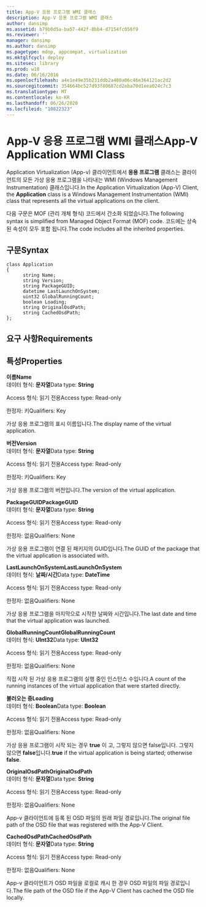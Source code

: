 ```yaml
---
title: App-V 응용 프로그램 WMI 클래스
description: App-V 응용 프로그램 WMI 클래스
author: dansimp
ms.assetid: b79b0d5a-ba57-442f-8bb4-d7154fc056f9
ms.reviewer: ''
manager: dansimp
ms.author: dansimp
ms.pagetype: mdop, appcompat, virtualization
ms.mktglfcycl: deploy
ms.sitesec: library
ms.prod: w10
ms.date: 06/16/2016
ms.openlocfilehash: a4e1e49e35b231ddb2a480a06c46e364121ac2d2
ms.sourcegitcommit: 354664bc527d93f80687cd2eba70d1eea024c7c3
ms.translationtype: MT
ms.contentlocale: ko-KR
ms.lasthandoff: 06/26/2020
ms.locfileid: "10822323"
---
```

# <span data-ttu-id="d40c8-103">App-V 응용 프로그램 WMI 클래스</span><span class="sxs-lookup"><span data-stu-id="d40c8-103">App-V Application WMI Class</span></span>


<span data-ttu-id="d40c8-104">Application Virtualization (App-v) 클라이언트에서 **응용 프로그램** 클래스는 클라이언트의 모든 가상 응용 프로그램을 나타내는 WMI (Windows Management Instrumentation) 클래스입니다.</span><span class="sxs-lookup"><span data-stu-id="d40c8-104">In the Application Virtualization (App-V) Client, the **Application** class is a Windows Management Instrumentation (WMI) class that represents all the virtual applications on the client.</span></span>

<span data-ttu-id="d40c8-105">다음 구문은 MOF (관리 개체 형식) 코드에서 간소화 되었습니다.</span><span class="sxs-lookup"><span data-stu-id="d40c8-105">The following syntax is simplified from Managed Object Format (MOF) code.</span></span> <span data-ttu-id="d40c8-106">코드에는 상속 된 속성이 모두 포함 됩니다.</span><span class="sxs-lookup"><span data-stu-id="d40c8-106">The code includes all the inherited properties.</span></span>

## <span data-ttu-id="d40c8-107">구문</span><span class="sxs-lookup"><span data-stu-id="d40c8-107">Syntax</span></span>


``` syntax
class Application
{
      string Name;
      string Version;
      string PackageGUID;
      datetime LastLaunchOnSystem;
      uint32 GlobalRunningCount;
      boolean Loading;
      string OriginalOsdPath;
      string CachedOsdPath;
};
```

## <span data-ttu-id="d40c8-108">요구 사항</span><span class="sxs-lookup"><span data-stu-id="d40c8-108">Requirements</span></span>


## <span data-ttu-id="d40c8-109">특성</span><span class="sxs-lookup"><span data-stu-id="d40c8-109">Properties</span></span>


<a href="" id="name"></a>**<span data-ttu-id="d40c8-110">이름</span><span class="sxs-lookup"><span data-stu-id="d40c8-110">Name</span></span>**  
<span data-ttu-id="d40c8-111">데이터 형식: **문자열**</span><span class="sxs-lookup"><span data-stu-id="d40c8-111">Data type: **String**</span></span>

<span data-ttu-id="d40c8-112">Access 형식: 읽기 전용</span><span class="sxs-lookup"><span data-stu-id="d40c8-112">Access type: Read-only</span></span>

<span data-ttu-id="d40c8-113">한정자: 키</span><span class="sxs-lookup"><span data-stu-id="d40c8-113">Qualifiers: Key</span></span>

<span data-ttu-id="d40c8-114">가상 응용 프로그램의 표시 이름입니다.</span><span class="sxs-lookup"><span data-stu-id="d40c8-114">The display name of the virtual application.</span></span>

<a href="" id="version"></a>**<span data-ttu-id="d40c8-115">버전</span><span class="sxs-lookup"><span data-stu-id="d40c8-115">Version</span></span>**  
<span data-ttu-id="d40c8-116">데이터 형식: **문자열**</span><span class="sxs-lookup"><span data-stu-id="d40c8-116">Data type: **String**</span></span>

<span data-ttu-id="d40c8-117">Access 형식: 읽기 전용</span><span class="sxs-lookup"><span data-stu-id="d40c8-117">Access type: Read-only</span></span>

<span data-ttu-id="d40c8-118">한정자: 키</span><span class="sxs-lookup"><span data-stu-id="d40c8-118">Qualifiers: Key</span></span>

<span data-ttu-id="d40c8-119">가상 응용 프로그램의 버전입니다.</span><span class="sxs-lookup"><span data-stu-id="d40c8-119">The version of the virtual application.</span></span>

<a href="" id="packageguid"></a>**<span data-ttu-id="d40c8-120">PackageGUID</span><span class="sxs-lookup"><span data-stu-id="d40c8-120">PackageGUID</span></span>**  
<span data-ttu-id="d40c8-121">데이터 형식: **문자열**</span><span class="sxs-lookup"><span data-stu-id="d40c8-121">Data type: **String**</span></span>

<span data-ttu-id="d40c8-122">Access 형식: 읽기 전용</span><span class="sxs-lookup"><span data-stu-id="d40c8-122">Access type: Read-only</span></span>

<span data-ttu-id="d40c8-123">한정자: 없음</span><span class="sxs-lookup"><span data-stu-id="d40c8-123">Qualifiers: None</span></span>

<span data-ttu-id="d40c8-124">가상 응용 프로그램이 연결 된 패키지의 GUID입니다.</span><span class="sxs-lookup"><span data-stu-id="d40c8-124">The GUID of the package that the virtual application is associated with.</span></span>

<a href="" id="lastlaunchonsystem"></a>**<span data-ttu-id="d40c8-125">LastLaunchOnSystem</span><span class="sxs-lookup"><span data-stu-id="d40c8-125">LastLaunchOnSystem</span></span>**  
<span data-ttu-id="d40c8-126">데이터 형식: **날짜/시간**</span><span class="sxs-lookup"><span data-stu-id="d40c8-126">Data type: **DateTime**</span></span>

<span data-ttu-id="d40c8-127">Access 형식: 읽기 전용</span><span class="sxs-lookup"><span data-stu-id="d40c8-127">Access type: Read-only</span></span>

<span data-ttu-id="d40c8-128">한정자: 없음</span><span class="sxs-lookup"><span data-stu-id="d40c8-128">Qualifiers: None</span></span>

<span data-ttu-id="d40c8-129">가상 응용 프로그램을 마지막으로 시작한 날짜와 시간입니다.</span><span class="sxs-lookup"><span data-stu-id="d40c8-129">The last date and time that the virtual application was launched.</span></span>

<a href="" id="globalrunningcount"></a>**<span data-ttu-id="d40c8-130">GlobalRunningCount</span><span class="sxs-lookup"><span data-stu-id="d40c8-130">GlobalRunningCount</span></span>**  
<span data-ttu-id="d40c8-131">데이터 형식: **UInt32**</span><span class="sxs-lookup"><span data-stu-id="d40c8-131">Data type: **UInt32**</span></span>

<span data-ttu-id="d40c8-132">Access 형식: 읽기 전용</span><span class="sxs-lookup"><span data-stu-id="d40c8-132">Access type: Read-only</span></span>

<span data-ttu-id="d40c8-133">한정자: 없음</span><span class="sxs-lookup"><span data-stu-id="d40c8-133">Qualifiers: None</span></span>

<span data-ttu-id="d40c8-134">직접 시작 된 가상 응용 프로그램의 실행 중인 인스턴스 수입니다.</span><span class="sxs-lookup"><span data-stu-id="d40c8-134">A count of the running instances of the virtual application that were started directly.</span></span>

<a href="" id="loading"></a>**<span data-ttu-id="d40c8-135">불러오는 중</span><span class="sxs-lookup"><span data-stu-id="d40c8-135">Loading</span></span>**  
<span data-ttu-id="d40c8-136">데이터 형식: **Boolean**</span><span class="sxs-lookup"><span data-stu-id="d40c8-136">Data type: **Boolean**</span></span>

<span data-ttu-id="d40c8-137">Access 형식: 읽기 전용</span><span class="sxs-lookup"><span data-stu-id="d40c8-137">Access type: Read-only</span></span>

<span data-ttu-id="d40c8-138">한정자: 없음</span><span class="sxs-lookup"><span data-stu-id="d40c8-138">Qualifiers: None</span></span>

<span data-ttu-id="d40c8-139">가상 응용 프로그램이 시작 되는 경우 **true** 이 고, 그렇지 않으면 false입니다. 그렇지 않으면 **false**입니다.</span><span class="sxs-lookup"><span data-stu-id="d40c8-139">**true** if the virtual application is being started; otherwise **false**.</span></span>

<a href="" id="originalosdpath"></a>**<span data-ttu-id="d40c8-140">OriginalOsdPath</span><span class="sxs-lookup"><span data-stu-id="d40c8-140">OriginalOsdPath</span></span>**  
<span data-ttu-id="d40c8-141">데이터 형식: **문자열**</span><span class="sxs-lookup"><span data-stu-id="d40c8-141">Data type: **String**</span></span>

<span data-ttu-id="d40c8-142">Access 형식: 읽기 전용</span><span class="sxs-lookup"><span data-stu-id="d40c8-142">Access type: Read-only</span></span>

<span data-ttu-id="d40c8-143">한정자: 없음</span><span class="sxs-lookup"><span data-stu-id="d40c8-143">Qualifiers: None</span></span>

<span data-ttu-id="d40c8-144">App-v 클라이언트에 등록 된 OSD 파일의 원래 파일 경로입니다.</span><span class="sxs-lookup"><span data-stu-id="d40c8-144">The original file path of the OSD file that was registered with the App-V Client.</span></span>

<a href="" id="cachedosdpath"></a>**<span data-ttu-id="d40c8-145">CachedOsdPath</span><span class="sxs-lookup"><span data-stu-id="d40c8-145">CachedOsdPath</span></span>**  
<span data-ttu-id="d40c8-146">데이터 형식: **문자열**</span><span class="sxs-lookup"><span data-stu-id="d40c8-146">Data type: **String**</span></span>

<span data-ttu-id="d40c8-147">Access 형식: 읽기 전용</span><span class="sxs-lookup"><span data-stu-id="d40c8-147">Access type: Read-only</span></span>

<span data-ttu-id="d40c8-148">한정자: 없음</span><span class="sxs-lookup"><span data-stu-id="d40c8-148">Qualifiers: None</span></span>

<span data-ttu-id="d40c8-149">App-v 클라이언트가 OSD 파일을 로컬로 캐시 한 경우 OSD 파일의 파일 경로입니다.</span><span class="sxs-lookup"><span data-stu-id="d40c8-149">The file path of the OSD file if the App-V Client has cached the OSD file locally.</span></span>

 

 





